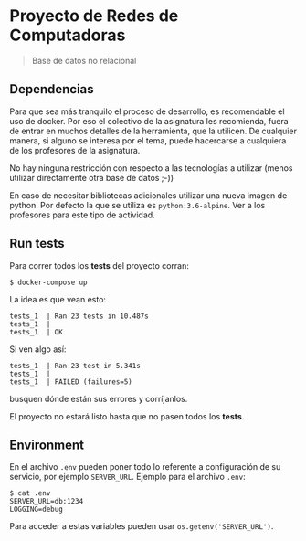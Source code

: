 # Proyecto de Redes de Computadoras

> Base de datos no relacional

## Dependencias

Para que sea más tranquilo el proceso de desarrollo, es recomendable el uso de docker.
Por eso el colectivo de la asignatura les recomienda, fuera de entrar en muchos detalles de la herramienta, que la utilicen.
De cualquier manera, si alguno se interesa por el tema, puede hacercarse a cualquiera de los profesores de la asignatura.

No hay ninguna restricción con respecto a las tecnologías a utilizar (menos utilizar directamente otra base de datos ;-))

En caso de necesitar bibliotecas adicionales utilizar una nueva imagen de python. Por defecto la que se utiliza es `python:3.6-alpine`. Ver a los profesores para este tipo de actividad.

## Run tests

Para correr todos los **tests** del proyecto corran:

```
$ docker-compose up
```

La idea es que vean esto:

```
tests_1  | Ran 23 tests in 10.487s
tests_1  | 
tests_1  | OK
```

Si ven algo así:

```
tests_1  | Ran 23 test in 5.341s
tests_1  | 
tests_1  | FAILED (failures=5)
```

busquen dónde están sus errores y corríjanlos.

El proyecto no estará listo hasta que no pasen todos los **tests**.

## Environment

En el archivo `.env` pueden poner todo lo referente a configuración de su servicio, por ejemplo `SERVER_URL`.
Ejemplo para el archivo `.env`:
```
$ cat .env
SERVER_URL=db:1234
LOGGING=debug
```

Para acceder a estas variables pueden usar `os.getenv('SERVER_URL')`.
